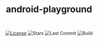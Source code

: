 <h1 align="center">android-playground</h1></br>

<p align="center">
    <a href="https://opensource.org/licenses/Apache-2.0"><img alt="License" src="https://img.shields.io/badge/License-Apache%202.0-blue.svg"/></a>
    <img alt="Stars" src="https://img.shields.io/github/stars/duweiwang/android-playground?style=social"/>
    <img alt="Last Commit" src="https://img.shields.io/github/last-commit/duweiwang/android-playground"/>
    <img alt="Build" src="https://img.shields.io/github/workflow/status/duweiwang/android-playground/Test%20and%20deploy"/>
</p>


